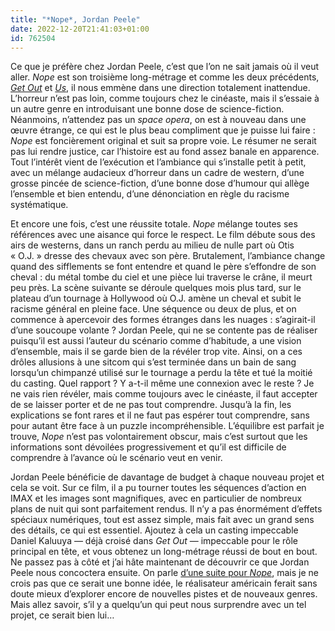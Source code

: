 ```yaml
---
title: "*Nope*, Jordan Peele"
date: 2022-12-20T21:41:03+01:00
id: 762504 
---
```


Ce que je préfère chez Jordan Peele, c’est que l’on ne sait jamais où il veut aller. *Nope* est son troisième long-métrage et comme les deux précédents, [*Get Out*](https://voiretmanger.fr/get-out-peele/) et [*Us*](https://voiretmanger.fr/us-peele/), il nous emmène dans une direction totalement inattendue. L’horreur n’est pas loin, comme toujours chez le cinéaste, mais il s’essaie à un autre genre en introduisant une bonne dose de science-fiction. Néanmoins, n’attendez pas un *space opera*, on est à nouveau dans une œuvre étrange, ce qui est le plus beau compliment que je puisse lui faire : *Nope* est foncièrement original et suit sa propre voie. Le résumer ne serait pas lui rendre justice, car l’histoire est au fond assez banale en apparence. Tout l’intérêt vient de l’exécution et l’ambiance qui s’installe petit à petit, avec un mélange audacieux d’horreur dans un cadre de western, d’une grosse pincée de science-fiction, d’une bonne dose d’humour qui allège l’ensemble et bien entendu, d’une dénonciation en règle du racisme systématique.

Et encore une fois, c’est une réussite totale. *Nope* mélange toutes ses références avec une aisance qui force le respect. Le film débute sous des airs de westerns, dans un ranch perdu au milieu de nulle part où Otis « O.J. » dresse des chevaux avec son père. Brutalement, l’ambiance change quand des sifflements se font entendre et quand le père s’effondre de son cheval : du métal tombe du ciel et une pièce lui traverse le crâne, il meurt peu près. La scène suivante se déroule quelques mois plus tard, sur le plateau d’un tournage à Hollywood où O.J. amène un cheval et subit le racisme général en pleine face. Une séquence ou deux de plus, et on commence à apercevoir des formes étranges dans les nuages : s’agirait-il d’une soucoupe volante ? Jordan Peele, qui ne se contente pas de réaliser puisqu’il est aussi l’auteur du scénario comme d’habitude, a une vision d’ensemble, mais il se garde bien de la révéler trop vite. Ainsi, on a ces drôles allusions à une sitcom qui s’est terminée dans un bain de sang lorsqu’un chimpanzé utilisé sur le tournage a perdu la tête et tué la moitié du casting. Quel rapport ? Y a-t-il même une connexion avec le reste ? Je ne vais rien révéler, mais comme toujours avec le cinéaste, il faut accepter de se laisser porter et de ne pas tout comprendre. Jusqu’à la fin, les explications se font rares et il ne faut pas espérer tout comprendre, sans pour autant être face à un puzzle incompréhensible. L’équilibre est parfait je trouve, *Nope* n’est pas volontairement obscur, mais c’est surtout que les informations sont dévoilées progressivement et qu’il est difficile de comprendre à l’avance où le scénario veut en venir.

Jordan Peele bénéficie de davantage de budget à chaque nouveau projet et cela se voit. Sur ce film, il a pu tourner toutes les séquences d’action en IMAX et les images sont magnifiques, avec en particulier de nombreux plans de nuit qui sont parfaitement rendus. Il n’y a pas énormément d’effets spéciaux numériques, tout est assez simple, mais fait avec un grand sens des détails, ce qui est essentiel. Ajoutez à cela un casting impeccable Daniel Kaluuya — déjà croisé dans *Get Out* — impeccable pour le rôle principal en tête, et vous obtenez un long-métrage réussi de bout en bout. Ne passez pas à côté et j’ai hâte maintenant de découvrir ce que Jordan Peele nous concoctera ensuite. On parle [d’une suite pour *Nope*](https://fr.wikipedia.org/wiki/Nope#Suite), mais je ne crois pas que ce serait une bonne idée, le réalisateur américain ferait sans doute mieux d’explorer encore de nouvelles pistes et de nouveaux genres. Mais allez savoir, s’il y a quelqu’un qui peut nous surprendre avec un tel projet, ce serait bien lui…
